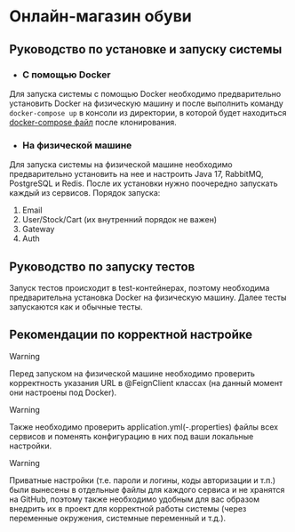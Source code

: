 # Онлайн-магазин обуви

## Руководство по установке и запуску системы

- ### C помощью Docker

Для запуска системы с помощью Docker необходимо предварительно установить Docker на физическую машину и после выполнить
команду
`docker-compose up` в консоли из директории, в которой будет
находиться [docker-compose файл](/docker/docker-compose.yml) после
клонирования.

- ### На физической машине

Для запуска системы на физической машине необходимо предварительно установить на нее и настроить Java 17, RabbitMQ,
PostgreSQL и Redis. После их установки нужно поочередно запускать каждый из сервисов. Порядок запуска:

1. Email
2. User/Stock/Cart (их внутренний порядок не важен)
3. Gateway
4. Auth

## Руководство по запуску тестов

Запуск тестов происходит в test-контейнерах, поэтому необходима предварительна установка Docker на физическую машину.
Далее тесты запускаются как и обычные тесты.

## Рекомендации по корректной настройке

> [!WARNING]
> Перед запуском на физической машине необходимо проверить корректность указания URL в @FeignClient классах (на данный
> момент они настроены под Docker).

> [!WARNING]
> Также необходимо проверить application.yml(-.properties) файлы всех сервисов и поменять конфигурацию в них под
> ваши локальные настройки.

> [!WARNING]
> Приватные настройки (т.е. пароли и логины, коды авторизации и т.п.) были вынесены в отдельные файлы для каждого
> сервиса и не хранятся на GitHub, поэтому также необходимо удобным для вас образом внедрить их в проект для
> корректной работы системы (через переменные окружения, системные переменный и т.д.).
